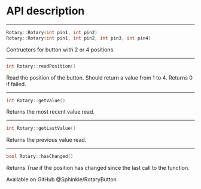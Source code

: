# API description

-----
```c++
Rotary::Rotary(int pin1, int pin2)
Rotary::Rotary(int pin1, int pin2, int pin3, int pin4)
```

Contructors for button with 2 or 4 positions.

-----
```c++
int Rotary::readPosition()
```

Read the position of the button. Should return a value from 1 to 4. Returns 0 if failed.

-----
```c++
int Rotary::getValue()
```

Returns the most recent value read.

-----
```c++
int Rotary::getLastValue()
```

Returns the previous value read.

-----
```c++
bool Rotary::hasChanged()
```

Returns _True_ if the position has changed since the last call to the function.



Available on GitHub @Sphinkie/RotaryButton